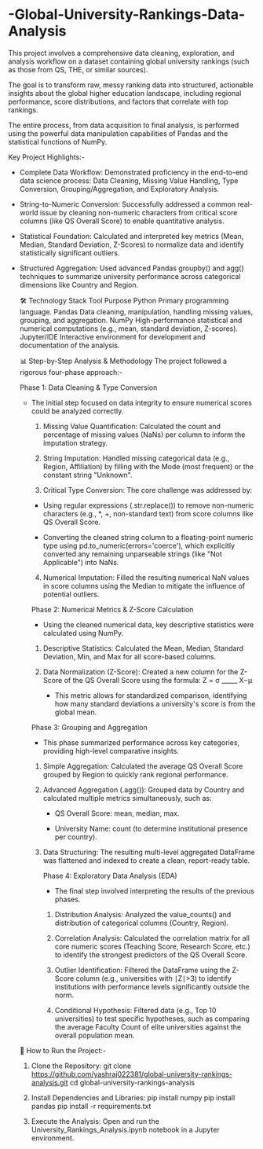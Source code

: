 # -Global-University-Rankings-Data-Analysis

This project involves a comprehensive data cleaning, exploration, and analysis workflow on a dataset containing global university rankings (such as those from QS, THE, or similar sources). 

The goal is to transform raw, messy ranking data into structured, actionable insights about the global higher education landscape, including regional performance, score distributions, and factors that correlate with top rankings.

The entire process, from data acquisition to final analysis, is performed using the powerful data manipulation capabilities of Pandas and the statistical functions of NumPy.

 Key Project Highlights:-
  - Complete Data Workflow: Demonstrated proficiency in the end-to-end data science process: Data Cleaning, Missing Value            Handling, Type Conversion, Grouping/Aggregation, and Exploratory Analysis.

  - String-to-Numeric Conversion: Successfully addressed a common real-world issue by cleaning non-numeric characters from           critical score columns (like QS Overall Score) to enable quantitative analysis.

  - Statistical Foundation: Calculated and interpreted key metrics (Mean, Median, Standard Deviation, Z-Scores) to normalize         data and identify statistically significant outliers.

  - Structured Aggregation: Used advanced Pandas groupby() and agg() techniques to summarize university performance across         categorical dimensions like Country and Region.

    🛠️ Technology Stack
        Tool	         Purpose
        Python	       Primary programming language.
        Pandas	       Data cleaning, manipulation, handling missing values, grouping, and aggregation.
        NumPy	         High-performance statistical and numerical computations (e.g., mean, standard deviation, Z-scores).
        Jupyter/IDE	   Interactive environment for development and documentation of the analysis.

    📊 Step-by-Step Analysis & Methodology
       The project followed a rigorous four-phase approach:-
    

       Phase 1: Data Cleaning & Type Conversion
       - The initial step focused on data integrity to ensure numerical scores could be analyzed correctly.

          1) Missing Value Quantification: Calculated the count and percentage of missing values (NaNs) per column to inform                the imputation strategy.

          2) String Imputation: Handled missing categorical data (e.g., Region, Affiliation) by filling with the Mode (most                 frequent) or the constant string "Unknown".

          3) Critical Type Conversion: The core challenge was addressed by:

          - Using regular expressions (.str.replace()) to remove non-numeric characters (e.g., *, +, non-standard text) from               score columns like QS Overall Score.

          - Converting the cleaned string column to a floating-point numeric type using pd.to_numeric(errors='coerce'), which              explicitly converted any remaining unparseable strings (like "Not Applicable") into $\text{NaN}$s.

          4) Numerical Imputation: Filled the resulting numerical NaN values in score columns using the Median to mitigate                  the influence of potential outliers.


         Phase 2: Numerical Metrics & Z-Score Calculation
          - Using the cleaned numerical data, key descriptive statistics were calculated using NumPy.

          1) Descriptive Statistics: Calculated the Mean, Median, Standard Deviation, Min, and Max for all score-based                      columns.

          2) Data Normalization (Z-Score): Created a new column for the Z-Score of the QS Overall Score using the formula: 
                             Z =    σ
                                  _____
                                   X−μ

             - This metric allows for standardized comparison, identifying how many standard deviations a university's score                  is from the global mean.


           Phase 3: Grouping and Aggregation
           - This phase summarized performance across key categories, providing high-level comparative insights.

          1) Simple Aggregation: Calculated the average QS Overall Score grouped by Region to quickly rank regional                         performance.

          2) Advanced Aggregation (.agg()): Grouped data by Country and calculated multiple metrics simultaneously, such as:

              - QS Overall Score: mean, median, max.

              - University Name: count (to determine institutional presence per country).

          3) Data Structuring: The resulting multi-level aggregated DataFrame was flattened and indexed to create a clean,                  report-ready table.
             

             Phase 4: Exploratory Data Analysis (EDA)
               - The final step involved interpreting the results of the previous phases.

              1) Distribution Analysis: Analyzed the value_counts() and distribution of categorical columns (Country, Region).

              2) Correlation Analysis: Calculated the correlation matrix for all core numeric scores (Teaching Score,                           Research Score, etc.) to identify the strongest predictors of the QS Overall Score.

              3) Outlier Identification: Filtered the DataFrame using the Z-Score column (e.g., universities with ∣Z∣>3) to                      identify institutions with performance levels significantly outside the norm.

              4) Conditional Hypothesis: Filtered data (e.g., Top 10 universities) to test specific hypotheses, such as                        comparing the average Faculty Count of elite universities against the overall population mean.
         


     🚀 How to Run the Project:-
    
       1) Clone the Repository:
           git clone https://github.com/yashraj022381/global-university-rankings-analysis.git
            cd global-university-rankings-analysis

       2) Install Dependencies and Libraries:
           pip install numpy
           pip install pandas
           pip install -r requirements.txt
          
       3) Execute the Analysis:
          Open and run the University_Rankings_Analysis.ipynb notebook in a Jupyter environment.
          

